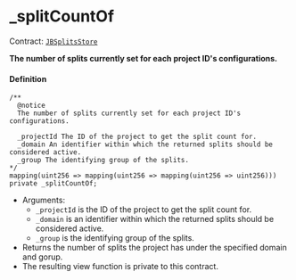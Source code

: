 # _splitCountOf

Contract: [`JBSplitsStore`](/v4/deprecated/v2/contracts/jbsplitsstore/README.md)​‌

**The number of splits currently set for each project ID's configurations.**

#### Definition

```
/**
  @notice
  The number of splits currently set for each project ID's configurations.

  _projectId The ID of the project to get the split count for.
  _domain An identifier within which the returned splits should be considered active.
  _group The identifying group of the splits.
*/
mapping(uint256 => mapping(uint256 => mapping(uint256 => uint256))) private _splitCountOf;
```

* Arguments:
  * `_projectId` is the ID of the project to get the split count for.
  * `_domain` is an identifier within which the returned splits should be considered active.
  * `_group` is the identifying group of the splits.
* Returns the number of splits the project has under the specified domain and gorup.
* The resulting view function is private to this contract.
